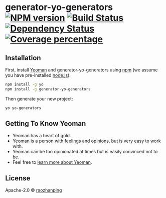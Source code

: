 # generator-yo-generators [![NPM version][npm-image]][npm-url] [![Build Status][travis-image]][travis-url] [![Dependency Status][daviddm-image]][daviddm-url] [![Coverage percentage][coveralls-image]][coveralls-url]
> 

## Installation

First, install [Yeoman](http://yeoman.io) and generator-yo-generators using [npm](https://www.npmjs.com/) (we assume you have pre-installed [node.js](https://nodejs.org/)).

```bash
npm install -g yo
npm install -g generator-yo-generators
```

Then generate your new project:

```bash
yo yo-generators
```

## Getting To Know Yeoman

 * Yeoman has a heart of gold.
 * Yeoman is a person with feelings and opinions, but is very easy to work with.
 * Yeoman can be too opinionated at times but is easily convinced not to be.
 * Feel free to [learn more about Yeoman](http://yeoman.io/).

## License

Apache-2.0 © [raozhanping]()


[npm-image]: https://badge.fury.io/js/generator-yo-generators.svg
[npm-url]: https://npmjs.org/package/generator-yo-generators
[travis-image]: https://travis-ci.org//generator-yo-generators.svg?branch=master
[travis-url]: https://travis-ci.org//generator-yo-generators
[daviddm-image]: https://david-dm.org//generator-yo-generators.svg?theme=shields.io
[daviddm-url]: https://david-dm.org//generator-yo-generators
[coveralls-image]: https://coveralls.io/repos//generator-yo-generators/badge.svg
[coveralls-url]: https://coveralls.io/r//generator-yo-generators
